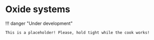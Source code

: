 # Oxide systems

!!! danger "Under development"

    This is a placeholder! Please, hold tight while the cook works!
